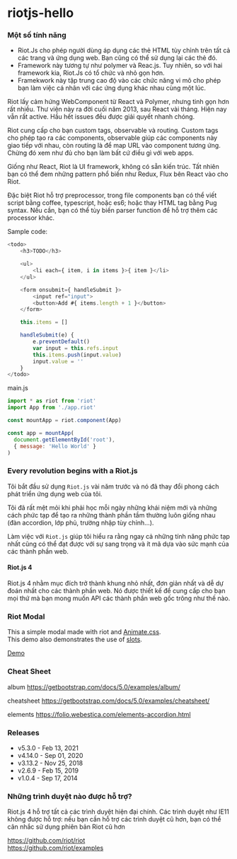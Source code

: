 # riotjs-hello

### Một số tính năng

- Riot.Js cho phép người dùng áp dụng các thẻ HTML tùy chỉnh trên tất cả các trang và ứng dụng web. Bạn cũng có thể sử dụng lại các thẻ đó.
- Framework này tương tự như polymer và Reac.js. Tuy nhiên, so với hai framework kia, Riot.Js có tổ chức và nhỏ gọn hơn.
- Framekwork này tập trung cao độ vào các chức năng vi mô cho phép bạn làm việc cá nhân với các ứng dụng khác nhau cùng một lúc.


Riot lấy cảm hứng WebComponent từ React và Polymer, nhưng tinh gọn hơn rất nhiều. Thư viện này ra đời cuối năm 2013, sau React vài tháng. Hiện nay vẫn rất active. Hầu hết issues đều được giải quyết nhanh chóng.

Riot cung cấp cho bạn custom tags, observable và routing. Custom tags cho phép tạo ra các components, observable giúp các components này giao tiếp với nhau, còn routing là để map URL vào component tương ứng. Chừng đó xem như đủ cho bạn làm bất cứ điều gì với web apps.

Giống như React, Riot là UI framework, không có sẵn kiến trúc. Tất nhiên bạn có thể đem những pattern phổ biến như Redux, Flux bên React vào cho Riot.

Đặc biệt Riot hỗ trợ preprocessor, trong file components bạn có thể viết script bằng coffee, typescript, hoặc es6; hoặc thay HTML tag bằng Pug syntax. Nếu cần, bạn có thể tùy biến parser function để hỗ trợ thêm các processor khác.

Sample code:
```js
<todo>
	<h3>TODO</h3>

	<ul>
		<li each={ item, i in items }>{ item }</li>
	</ul>

	<form onsubmit={ handleSubmit }>
		<input ref="input">
		<button>Add #{ items.length + 1 }</button>
	</form>

	this.items = []

	handleSubmit(e) {
		e.preventDefault()
		var input = this.refs.input
		this.items.push(input.value)
		input.value = ''
	}
</todo>
```

main.js
```js
import * as riot from 'riot'
import App from './app.riot'

const mountApp = riot.component(App)

const app = mountApp(
  document.getElementById('root'),
  { message: 'Hello World' }
)
```

### Every revolution begins with a Riot.js

Tôi bắt đầu sử dụng `Riot.js` vài năm trước và nó đã thay đổi phong cách phát triển ứng dụng web của tôi.

Tôi đã rất mệt mỏi khi phải học mỗi ngày những khái niệm mới và những cách phức tạp để tạo ra những thành phần tầm thường luôn giống nhau (đàn accordion, lớp phủ, trường nhập tùy chỉnh…).

Làm việc với `Riot.js` giúp tôi hiểu ra rằng ngay cả những tính năng phức tạp nhất cũng có thể đạt được với sự sang trọng và ít mã dựa vào sức mạnh của các thành phần web.

#### Riot.js 4

Riot.js 4 nhằm mục đích trở thành khung nhỏ nhất, đơn giản nhất và dễ dự đoán nhất cho các thành phần web. Nó được thiết kế để cung cấp cho bạn mọi thứ mà bạn mong muốn API các thành phần web gốc trông như thế nào. 


### Riot Modal

This a simple modal made with riot and [Animate.css](https://daneden.github.io/animate.css/).  
This demo also demonstrates the use of [slots](https://riot.js.org/documentation/#slots).

[Demo](https://riot.js.org/examples/plunker/?app=modal)


### Cheat Sheet
album
https://getbootstrap.com/docs/5.0/examples/album/

cheatsheet
https://getbootstrap.com/docs/5.0/examples/cheatsheet/

elements
https://folio.webestica.com/elements-accordion.html


### Releases
- v5.3.0  - Feb 13, 2021
- v4.14.0 - Sep 01, 2020
- v3.13.2 - Nov 25, 2018
- v2.6.9  - Feb 15, 2019
- v1.0.4  - Sep 17, 2014


### Những trình duyệt nào được hỗ trợ?

Riot.js 4 hỗ trợ tất cả các trình duyệt hiện đại chính. Các trình duyệt như IE11 không được hỗ trợ: nếu bạn cần hỗ trợ các trình duyệt cũ hơn, bạn có thể cân nhắc sử dụng phiên bản Riot cũ hơn

https://github.com/riot/riot  
https://github.com/riot/examples  